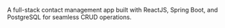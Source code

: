 A full-stack contact management app built with ReactJS, Spring Boot, and PostgreSQL for seamless CRUD operations.
